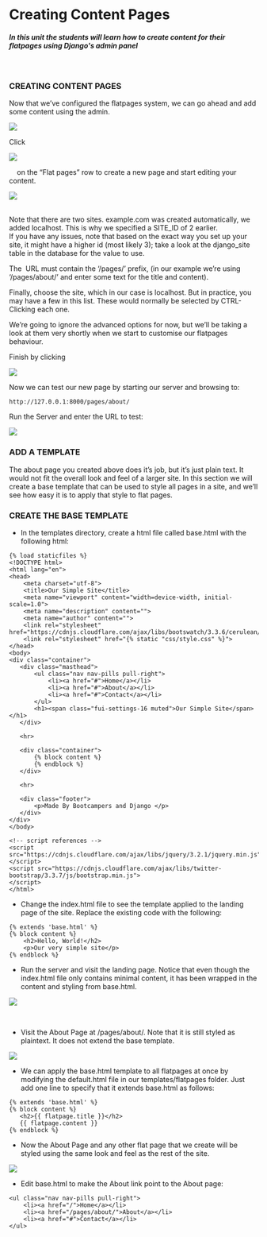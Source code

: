 Creating Content Pages
======================

##### In this unit the students will learn how to create content for their flatpages using Django's admin panel

 

### CREATING CONTENT PAGES

Now that we’ve configured the flatpages system, we can go ahead and add some
content using the admin.

![](http://codeinstitute.wpengine.com/wp-content/uploads/2016/02/1455289439_image4.png)

  
Click   

![](http://codeinstitute.wpengine.com/wp-content/uploads/2016/02/1455289439_image5.png)

    on the “Flat pages” row to create a new page and start editing your content.

![](http://codeinstitute.wpengine.com/wp-content/uploads/2016/02/1455289439_image6.png)

   
Note that there are two sites. example.com was created automatically, we added
localhost. This is why we specified a SITE_ID of 2 earlier.  
If you have any issues, note that based on the exact way you set up your site,
it might have a higher id (most likely 3); take a look at the django_site table
in the database for the value to use.

The  URL must contain the ‘/pages/’ prefix, (in our example we’re using
‘/pages/about/’ and enter some text for the title and content).

Finally, choose the site, which in our case is localhost. But in practice, you
may have a few in this list. These would normally be selected by CTRL-Clicking
each one.

We’re going to ignore the advanced options for now, but we’ll be taking a look
at them very shortly when we start to customise our flatpages behaviour.

Finish by clicking    

![](http://codeinstitute.wpengine.com/wp-content/uploads/2016/02/1455289439_image7.png)

Now we can test our new page by starting our server and browsing to:

~~~~~~~~~~~~~~~~~~~~~~~~~~~~~~~~~~~~~~~~~~~~~~~~~~~~~~~~~~~~~~~~~~~~~~~~~~~~~~~~
http://127.0.0.1:8000/pages/about/
~~~~~~~~~~~~~~~~~~~~~~~~~~~~~~~~~~~~~~~~~~~~~~~~~~~~~~~~~~~~~~~~~~~~~~~~~~~~~~~~

Run the Server and enter the URL to test:

![](http://codeinstitute.wpengine.com/wp-content/uploads/2016/02/1455289439_image8.png)

### ADD A TEMPLATE

The about page you created above does it’s job, but it’s just plain text. It
would not fit the overall look and feel of a larger site. In this section we
will create a base template that can be used to style all pages in a site, and
we’ll see how easy it is to apply that style to flat pages.

### CREATE THE BASE TEMPLATE

-   In the templates directory, create a html file called base.html with the
    following html:

~~~~~~~~~~~~~~~~~~~~~~~~~~~~~~~~~~~~~~~~~~~~~~~~~~~~~~~~~~~~~~~~~~~~~~~~~~~~~~~~
{% load staticfiles %}
<!DOCTYPE html>
<html lang="en">
<head>
    <meta charset="utf-8">
    <title>Our Simple Site</title>
    <meta name="viewport" content="width=device-width, initial-scale=1.0">
    <meta name="description" content="">
    <meta name="author" content="">
    <link rel="stylesheet" href="https://cdnjs.cloudflare.com/ajax/libs/bootswatch/3.3.6/cerulean/bootstrap.min.css">
    <link rel="stylesheet" href="{% static "css/style.css" %}">
</head>
<body>
<div class="container">
   <div class="masthead">
       <ul class="nav nav-pills pull-right">
           <li><a href="#">Home</a></li>
           <li><a href="#">About</a></li>
           <li><a href="#">Contact</a></li>
       </ul>
       <h1><span class="fui-settings-16 muted">Our Simple Site</span></h1>
   </div>
 
   <hr>
 
   <div class="container">
       {% block content %}
       {% endblock %}
   </div>
 
   <hr>
 
   <div class="footer">
       <p>Made By Bootcampers and Django </p>
   </div>
</div>
</body>
 
<!-- script references -->
<script src="https://cdnjs.cloudflare.com/ajax/libs/jquery/3.2.1/jquery.min.js"></script>
<script src="https://cdnjs.cloudflare.com/ajax/libs/twitter-bootstrap/3.3.7/js/bootstrap.min.js"> 
</script>
</html>
~~~~~~~~~~~~~~~~~~~~~~~~~~~~~~~~~~~~~~~~~~~~~~~~~~~~~~~~~~~~~~~~~~~~~~~~~~~~~~~~

-   Change the index.html file to see the template applied to the landing page
    of the site. Replace the existing code with the following:

~~~~~~~~~~~~~~~~~~~~~~~~~~~~~~~~~~~~~~~~~~~~~~~~~~~~~~~~~~~~~~~~~~~~~~~~~~~~~~~~
{% extends 'base.html' %}
{% block content %}
    <h2>Hello, World!</h2>
    <p>Our very simple site</p>
{% endblock %}
~~~~~~~~~~~~~~~~~~~~~~~~~~~~~~~~~~~~~~~~~~~~~~~~~~~~~~~~~~~~~~~~~~~~~~~~~~~~~~~~

-   Run the server and visit the landing page. Notice that even though the
    index.html file only contains minimal content, it has been wrapped in the
    content and styling from base.html.

![](http://codeinstitute.wpengine.com/wp-content/uploads/2016/02/we_are_social.png)

 

-   Visit the About Page at /pages/about/. Note that it is still styled as
    plaintext. It does not extend the base template.

![](http://codeinstitute.wpengine.com/wp-content/uploads/2016/02/1455289439_image10.png)

-   We can apply the base.html template to all flatpages at once by modifying
    the default.html file in our templates/flatpages folder. Just add one line
    to specify that it extends base.html as follows:

~~~~~~~~~~~~~~~~~~~~~~~~~~~~~~~~~~~~~~~~~~~~~~~~~~~~~~~~~~~~~~~~~~~~~~~~~~~~~~~~
{% extends 'base.html' %}
{% block content %}
   <h2>{{ flatpage.title }}</h2>
   {{ flatpage.content }}
{% endblock %}
~~~~~~~~~~~~~~~~~~~~~~~~~~~~~~~~~~~~~~~~~~~~~~~~~~~~~~~~~~~~~~~~~~~~~~~~~~~~~~~~

-   Now the About Page and any other flat page that we create will be styled
    using the same look and feel as the rest of the site.

![](http://codeinstitute.wpengine.com/wp-content/uploads/2016/02/we_are_social2.png)

-   Edit base.html to make the About link point to the About page:

~~~~~~~~~~~~~~~~~~~~~~~~~~~~~~~~~~~~~~~~~~~~~~~~~~~~~~~~~~~~~~~~~~~~~~~~~~~~~~~~
<ul class="nav nav-pills pull-right">
    <li><a href="/">Home</a></li>
    <li><a href="/pages/about/">About</a></li>
    <li><a href="#">Contact</a></li>
</ul>
~~~~~~~~~~~~~~~~~~~~~~~~~~~~~~~~~~~~~~~~~~~~~~~~~~~~~~~~~~~~~~~~~~~~~~~~~~~~~~~~
